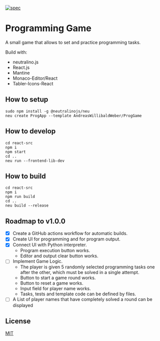 [![spec](https://github.com/AndreasWillibaldWeber/ProgGame/actions/workflows/main.yml/badge.svg)](https://github.com/AndreasWillibaldWeber/ProgGame/actions/workflows/main.yml)

# Programming Game
A small game that allows to set and practice programming tasks.

Build with:
* neutralino.js
* React.js
* Mantine
* Monaco-Editor/React
* Tabler-Icons-React

## How to setup
```
sudo npm install -g @neutralinojs/neu
neu create ProgApp --template AndreasWillibaldWeber/ProgGame
```

## How to develop
```
cd react-src
npm i
npm start
cd ..
neu run --frontend-lib-dev
```

## How to build
```
cd react-src
npm i
npm run build
cd ..
neu build --release
```

## Roadmap to v1.0.0
* [X] Create a GitHub actions workflow for automatic builds.
* [X] Create UI for programming and for program output.
* [X] Connect UI with Python interpreter.
  * Program execution button works.
  * Editor and output clear button works.
* [ ] Implement Game Logic.
  * The player is given 5 randomly selected programming tasks one after the other, which must be solved in a single attempt.
  * Button to start a game round works.
  * Button to reset a game works.
  * Input field for player name works.
  * Tasks, tests and template code can be defined by files.
* [ ] A List of player names that have completely solved a round can be displayed

## License

[MIT](LICENSE)
